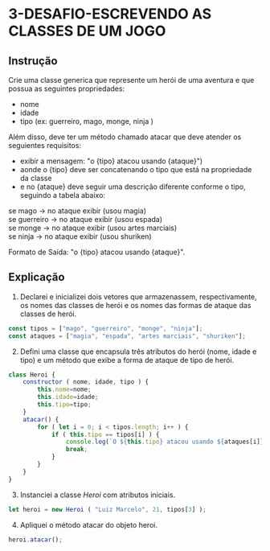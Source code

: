 # 3-DESAFIO-ESCREVENDO AS CLASSES DE UM JOGO
## Instrução
Crie uma classe generica que represente um herói de uma aventura e que possua as seguintes propriedades:<br>

- nome<br>
- idade<br>
- tipo (ex: guerreiro, mago, monge, ninja )<br>

Além disso, deve ter um método chamado atacar que deve atender os seguientes requisitos:<br>

- exibir a mensagem: "o {tipo} atacou usando {ataque}")<br>
- aonde o {tipo} deve ser concatenando o tipo que está na propriedade da classe<br>
- e no {ataque} deve seguir uma descrição diferente conforme o tipo, seguindo a tabela abaixo:<br>

se mago -> no ataque exibir (usou magia)<br>
se guerreiro -> no ataque exibir (usou espada)<br>
se monge -> no ataque exibir (usou artes marciais)<br>
se ninja -> no ataque exibir (usou shuriken)<br>

Formato de Saída: "o {tipo} atacou usando {ataque}".
## Explicação
1. Declarei e inicializei dois vetores que armazenassem, respectivamente, os nomes das classes de herói e os nomes das formas de ataque das classes de herói.
```js
const tipos = ["mago", "guerreiro", "monge", "ninja"];
const ataques = ["magia", "espada", "artes marciais", "shuriken"];
```
2. Defini uma classe que encapsula três atributos do herói (nome, idade e tipo) e um método que exibe a forma de ataque de tipo de herói.
```js
class Heroi {
    constructor ( nome, idade, tipo ) {
        this.nome=nome;
        this.idade=idade;
        this.tipo=tipo;
    }
    atacar() {
        for ( let i = 0; i < tipos.length; i++ ) {
            if ( this.tipo == tipos[i] ) {
                console.log(`O ${this.tipo} atacou usando ${ataques[i]}.`);
                break;
            }
        }
    }
}
```
3. Instanciei a classe _Heroi_ com atributos iniciais.
```js
let heroi = new Heroi ( "Luiz Marcelo", 21, tipos[3] );
```
4. Apliquei o método atacar do objeto heroi.
```js
heroi.atacar();
```
